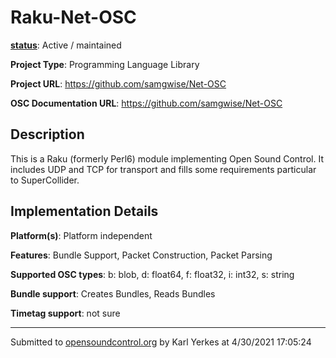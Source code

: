 # Raku-Net-OSC

**[status](../implementation-status.html)**: Active / maintained

**Project Type**: Programming Language Library

**Project URL**: <https://github.com/samgwise/Net-OSC>

**OSC Documentation URL**: <https://github.com/samgwise/Net-OSC>

## Description

This is a Raku (formerly Perl6) module implementing Open Sound Control. It includes UDP and TCP for transport and fills some requirements particular to SuperCollider.

## Implementation Details

**Platform(s)**: Platform independent

**Features**: Bundle Support, Packet Construction, Packet Parsing

**Supported OSC types**: b: blob, d: float64, f: float32, i: int32, s: string

**Bundle support**: Creates Bundles, Reads Bundles

**Timetag support**: not sure

---
Submitted to [opensoundcontrol.org](https://opensoundcontrol.org) by Karl Yerkes at 4/30/2021 17:05:24
